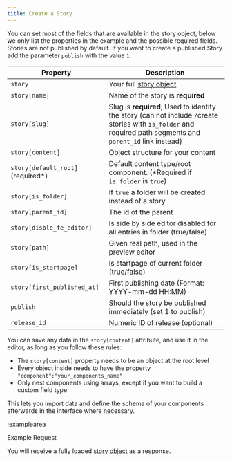 ```yaml
---
title: Create a Story
---
```


You can set most of the fields that are available in the story object, below we only list the properties in the example and the possible required fields. Stories are not published by default. If you want to create a published Story add the parameter `publish` with the value `1`. 

| Property | Description |
|---|---|
| `story` | Your full [story object](#core-resources/stories/the-story-object) |
| `story[name]` | Name of the story is **required** |
| `story[slug]` | Slug is **required**; Used to identify the story (can not include `/`create stories with `is_folder` and required path segments and `parent_id` link instead) |
| `story[content]` | Object structure for your content |
| `story[default_root]` (required*) | Default content type/root component. (*Required if `is_folder` is `true`) |
| `story[is_folder]` | If `true` a folder will be created instead of a story |
| `story[parent_id]` | The id of the parent |
| `story[disble_fe_editor]` | Is side by side editor disabled for all entries in folder (true/false) |
| `story[path]` | Given real path, used in the preview editor |
| `story[is_startpage]` | Is startpage of current folder (true/false) |
| `story[first_published_at]` | First publishing date (Format: YYYY-mm-dd HH:MM) |
| `publish` | Should the story be published immediately (set 1 to publish) |
| `release_id` | Numeric ID of release (optional) |

You can save any data in the `story[content]` attribute, and use it in the editor, as long as you follow these rules:

- The `story[content]` property needs to be an object at the root level
- Every object inside needs to have the property `"component":"your_components_name"`
- Only nest components using arrays, except if you want to build a custom field type

This lets you import data and define the schema of your components afterwards in the interface where necessary.

;examplearea

Example Request

<RequestExample url="https://mapi.storyblok.com/v1/spaces/606/stories/" httpMethod="POST" :requestObject='{"story":{"name":"Story Name","slug":"story-name","content":{"component":"page","body":[]}},"publish":1}'></RequestExample>

You will receive a fully loaded [story object](#core-resources/stories/the-story-object) as a response.
